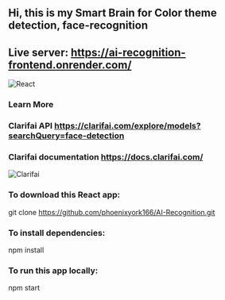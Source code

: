 ## Hi, this is my Smart Brain for Color theme detection, face-recognition
## Live server: https://ai-recognition-frontend.onrender.com/
![React](https://res.cloudinary.com/practicaldev/image/fetch/s--Yo7-Tl_W--/c_imagga_scale,f_auto,fl_progressive,h_900,q_auto,w_1600/https://dev-to-uploads.s3.amazonaws.com/uploads/articles/aykr6602h90tij1154ha.png)

### Learn More
### Clarifai API https://clarifai.com/explore/models?searchQuery=face-detection
### Clarifai documentation https://docs.clarifai.com/
![Clarifai](https://c8.alamy.com/comp/2NFXR8G/in-this-photo-illustration-the-logo-of-clarifai-is-seen-displayed-on-a-mobile-phone-screen-with-ai-artificial-intelligence-written-in-the-background-2NFXR8G.jpg)

### To download this React app:
git clone https://github.com/phoenixyork166/AI-Recognition.git

### To install dependencies:
npm install

### To run this app locally:
npm start

